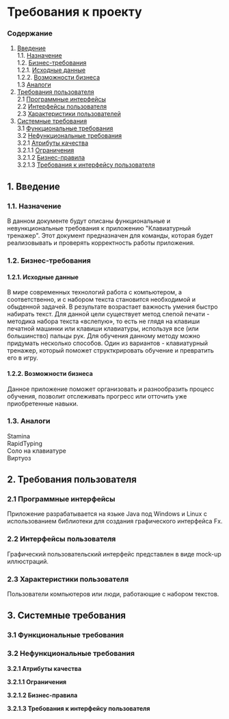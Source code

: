 # Требования к проекту

### Содержание
1. [Введение](#1) <br>
1.1. [Назначение](#1.1) <br>
1.2. [Бизнес-требования](#1.2) <br>
1.2.1. [Исходные данные](#1.2.1) <br>
1.2.2. [Возможности бизнеса](#1.2.2) <br>
1.3 [Аналоги](#1.3) <br>
2. [Требования пользователя](#2) <br>
2.1 [Программные интерфейсы](#2.1) <br>
2.2 [Интерфейсы пользователя](#2.2) <br>
2.3 [Характеристики пользователей](#2.3)<br>
3. [Системные требования](#3)<br>
3.1 [Функциональные требования](#3.1)<br> 
3.2 [Нефункциональные требования](#3.2)<br>
3.2.1 [Атрибуты качества](#3.2.1)<br>
3.2.1.1 [Ограничения](#3.2.1.1)<br>
3.2.1.2 [Бизнес-правила](#3.2.1.2)<br>
3.2.1.3 [Требования к интерфейсу пользователя](#3.2.1.3)<br>


## 1. Введение <a name="1"></a>
### 1.1. Назначение <a name="1.1"></a>
В данном документе будут описаны функциональные и невункциональные требования к приложению "Клавиатурный тренажер". Этот документ 
предназначен для команды, которая будет реализовывать и проверять корректность работы приложения.
### 1.2. Бизнес-требования <a name="1.2"></a>
#### 1.2.1. Исходные данные <a name="1.2.1"></a>
В мире современных технологий работа с компьютером, а соответственно, и с набором текста становится необходимой и обыденной задачей. В 
результате возрастает важность умения быстро набирать текст. Для данной цели существует метод слепой печати - методика набора текста 
«вслепую», то есть не глядя на клавиши печатной машинки или клавиши клавиатуры, используя все (или большинство) пальцы рук. Для обучения 
данному методу можно придумать несколько способов. Один из вариантов - клавиатурный тренажер, который поможет структкрировать обучение 
и превратить его в игру.
#### 1.2.2. Возможности бизнеса <a name="1.2.2"></a>
Данное приложение поможет организовать и разнообразить процесс обучения, позволит отслеживать прогресс или отточить уже приобретенные 
навыки.
### 1.3. Аналоги <a name="1.3"></a>
Stamina <br/>
RapidTyping <br/>
Соло на клавиатуре <br/>
Виртуоз <br/>

## 2. Требования пользователя <a name="2"></a>

### 2.1 Программные интерфейсы <a name="2.1"></a>
Приложение разрабатывается на языке Java под Windows и Linux с использованием библиотеки для создания графического интерфейса Fx.

### 2.2 Интерфейсы пользователя <a name="2.2"></a>
Графический пользовательский интерфейс представлен в виде mock-up иллюстраций.
### 2.3 Характеристики пользователя <a name="2.3"></a>
Пользователи компьютеров или люди, работающие с набором текстов.

## 3. Системные требования <a name="3"></a>

### 3.1 Функциональные требования <a name="3.1"></a>

### 3.2 Нефункциональные требования <a name="3.2"></a>

**3.2.1 Атрибуты качества<a name="3.2.1"></a>**

**3.2.1.1 Ограничения <a name="3.2.1.1"></a>**

**3.2.1.2 Бизнес-правила <a name="3.2.1.2"></a>**

**3.2.1.3 Требования к интерфейсу пользователя <a name="3.2.1.3"></a>**
